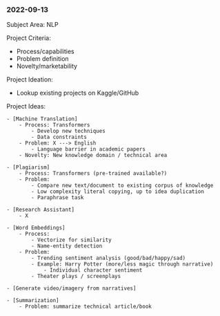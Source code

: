 
### 2022-09-13

Subject Area: NLP

Project Criteria:
- Process/capabilities
- Problem definition
- Novelty/marketability

Project Ideation:
- Lookup existing projects on Kaggle/GitHub

Project Ideas:

	- [Machine Translation]
		- Process: Transformers
			- Develop new techniques
			- Data constraints
		- Problem: X ---> English
			- Language barrier in academic papers
		- Novelty: New knowledge domain / technical area

	- [Plagiarism]
		- Process: Transformers (pre-trained available?)
		- Problem:
			- Compare new text/document to existing corpus of knowledge
			- Low complexity literal copying, up to idea duplication
			- Paraphrase task

	- [Research Assistant]
		- X

	- [Word Embeddings]
		- Process: 
			- Vectorize for similarity
			- Name-entity detection
		- Problem:
			- Trending sentiment analysis (good/bad/happy/sad)
			- Example: Harry Potter (more/less magic through narrative)
				- Individual character sentiment
			- Theater plays / screenplays

	- [Generate video/imagery from narratives]

	- [Summarization]
		- Problem: summarize technical article/book
		
		
